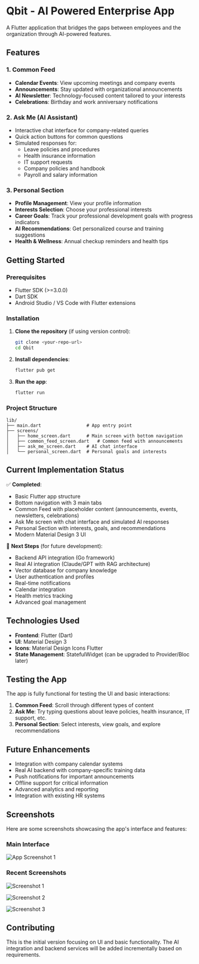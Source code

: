 # Qbit - AI Powered Enterprise App

A Flutter application that bridges the gaps between employees and the organization through AI-powered features.

## Features

### 1. Common Feed
- **Calendar Events**: View upcoming meetings and company events
- **Announcements**: Stay updated with organizational announcements
- **AI Newsletter**: Technology-focused content tailored to your interests
- **Celebrations**: Birthday and work anniversary notifications

### 2. Ask Me (AI Assistant)
- Interactive chat interface for company-related queries
- Quick action buttons for common questions
- Simulated responses for:
  - Leave policies and procedures
  - Health insurance information
  - IT support requests
  - Company policies and handbook
  - Payroll and salary information

### 3. Personal Section
- **Profile Management**: View your profile information
- **Interests Selection**: Choose your professional interests
- **Career Goals**: Track your professional development goals with progress indicators
- **AI Recommendations**: Get personalized course and training suggestions
- **Health & Wellness**: Annual checkup reminders and health tips

## Getting Started

### Prerequisites
- Flutter SDK (>=3.0.0)
- Dart SDK
- Android Studio / VS Code with Flutter extensions

### Installation

1. **Clone the repository** (if using version control):
   ```bash
   git clone <your-repo-url>
   cd Qbit
   ```

2. **Install dependencies**:
   ```bash
   flutter pub get
   ```

3. **Run the app**:
   ```bash
   flutter run
   ```

### Project Structure
```
lib/
├── main.dart                 # App entry point
├── screens/
│   ├── home_screen.dart      # Main screen with bottom navigation
│   ├── common_feed_screen.dart   # Common feed with announcements
│   ├── ask_me_screen.dart    # AI chat interface
│   └── personal_screen.dart  # Personal goals and interests
```

## Current Implementation Status

✅ **Completed**:
- Basic Flutter app structure
- Bottom navigation with 3 main tabs
- Common Feed with placeholder content (announcements, events, newsletters, celebrations)
- Ask Me screen with chat interface and simulated AI responses
- Personal Section with interests, goals, and recommendations
- Modern Material Design 3 UI

🔄 **Next Steps** (for future development):
- Backend API integration (Go framework)
- Real AI integration (Claude/GPT with RAG architecture)
- Vector database for company knowledge
- User authentication and profiles
- Real-time notifications
- Calendar integration
- Health metrics tracking
- Advanced goal management

## Technologies Used

- **Frontend**: Flutter (Dart)
- **UI**: Material Design 3
- **Icons**: Material Design Icons Flutter
- **State Management**: StatefulWidget (can be upgraded to Provider/Bloc later)

## Testing the App

The app is fully functional for testing the UI and basic interactions:

1. **Common Feed**: Scroll through different types of content
2. **Ask Me**: Try typing questions about leave policies, health insurance, IT support, etc.
3. **Personal Section**: Select interests, view goals, and explore recommendations

## Future Enhancements

- Integration with company calendar systems
- Real AI backend with company-specific training data
- Push notifications for important announcements
- Offline support for critical information
- Advanced analytics and reporting
- Integration with existing HR systems

## Screenshots

Here are some screenshots showcasing the app's interface and features:

### Main Interface
![App Screenshot 1](screenshots/1.png)

### Recent Screenshots
![Screenshot 1](screenshots/2.png)

![Screenshot 2](screenshots/3.png)

![Screenshot 3](screenshots/4.png)

## Contributing

This is the initial version focusing on UI and basic functionality. The AI integration and backend services will be added incrementally based on requirements.